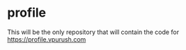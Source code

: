 # profile
This will be the only repository that will contain the code for https://profile.vpurush.com
